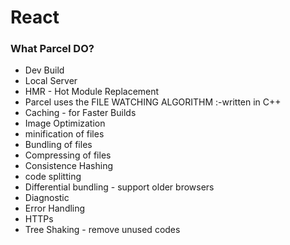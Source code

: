 # React

### What Parcel DO?
- Dev Build
- Local Server
- HMR - Hot Module Replacement
- Parcel uses the FILE WATCHING ALGORITHM :-written in C++
- Caching - for Faster Builds
- Image Optimization
- minification of files
- Bundling of files
- Compressing of files
- Consistence Hashing
- code splitting
- Differential bundling - support older browsers
- Diagnostic
- Error Handling
- HTTPs
- Tree Shaking - remove unused codes